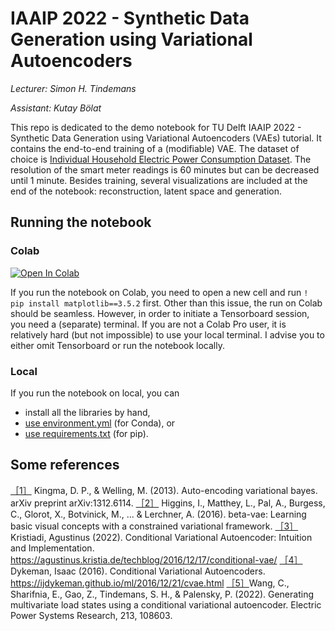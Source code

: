 # IAAIP 2022 - Synthetic Data Generation using Variational Autoencoders

*Lecturer: Simon H. Tindemans*

*Assistant: Kutay Bölat*

This repo is dedicated to the demo notebook for TU Delft IAAIP 2022 - Synthetic Data Generation using Variational Autoencoders (VAEs) tutorial. It contains the end-to-end training of a (modifiable) VAE. The dataset of choice is [Individual Household Electric Power Consumption Dataset](https://archive.ics.uci.edu/ml/datasets/individual+household+electric+power+consumption). The resolution of the smart meter readings is 60 minutes but can be decreased until 1 minute. Besides training, several visualizations are included at the end of the notebook: reconstruction, latent space and generation.

## Running the notebook

### Colab 
[![Open In Colab](https://colab.research.google.com/assets/colab-badge.svg)](https://colab.research.google.com/github/kabolat/IAAIP_tutorial/blob/master/vae_load_generation.ipynb)


If you run the notebook on Colab, you need to open a new cell and run `! pip install matplotlib==3.5.2` first. Other than this issue, the run on Colab should be seamless. However, in order to initiate a Tensorboard session, you need a (separate) terminal. If you are not a Colab Pro user, it is relatively hard (but not impossible) to use your local terminal. I advise you to either omit Tensorboard or run the notebook locally.


### Local
If you run the notebook on local, you can
- install all the libraries by hand,
- [use environment.yml](https://conda.io/projects/conda/en/latest/user-guide/tasks/manage-environments.html#creating-an-environment-from-an-environment-yml-file) (for Conda), or
- [use requirements.txt](https://pip.pypa.io/en/stable/user_guide/#requirements-files) (for pip).


## Some references
[［1］](https://arxiv.org/abs/1312.6114) Kingma, D. P., & Welling, M. (2013). Auto-encoding variational bayes. arXiv preprint arXiv:1312.6114.
[［2］](https://openreview.net/forum?id=Sy2fzU9gl) Higgins, I., Matthey, L., Pal, A., Burgess, C., Glorot, X., Botvinick, M., ... & Lerchner, A. (2016). beta-vae: Learning basic visual concepts with a constrained variational framework.
[［3］](https://agustinus.kristia.de/techblog/2016/12/17/conditional-vae/) Kristiadi, Agustinus (2022). Conditional Variational Autoencoder: Intuition and Implementation. https://agustinus.kristia.de/techblog/2016/12/17/conditional-vae/
[［4］](https://ijdykeman.github.io/ml/2016/12/21/cvae.html) Dykeman, Isaac (2016). Conditional Variational Autoencoders. https://ijdykeman.github.io/ml/2016/12/21/cvae.html
[［5］](https://arxiv.org/abs/2110.11435)Wang, C., Sharifnia, E., Gao, Z., Tindemans, S. H., & Palensky, P. (2022). Generating multivariate load states using a conditional variational autoencoder. Electric Power Systems Research, 213, 108603.




